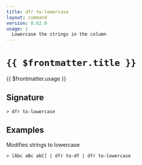 ```yaml
---
title: dfr to-lowercase
layout: command
version: 0.62.0
usage: |
  Lowercase the strings in the column
---
```


# `{{ $frontmatter.title }}`

<div style='white-space: pre-wrap;'>{{ $frontmatter.usage }}</div>

## Signature

```> dfr to-lowercase ```

## Examples

Modifies strings to lowercase
```shell
> [Abc aBc abC] | dfr to-df | dfr to-lowercase
```
